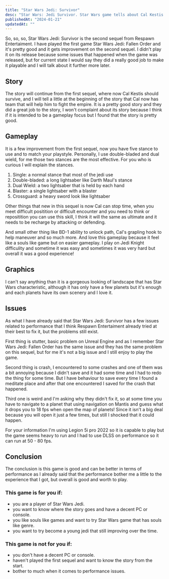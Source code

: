 ```yaml
---
title: "Star Wars Jedi: Survivor"
desc: "Star Wars: Jedi Survivor. Star Wars game tells about Cal Kestis journey as jedi."
publishedAt: "2024-01-21"
updatedAt: ""
---
```


So, so, so, Star Wars Jedi: Survivor is the second sequel from Respawn Entertaiment. I have played the first game Star Wars Jedi: Fallen Order and it's pretty good and it gets improvement on the second sequel. I didn't play it on its release because some issues that happened when the game was released, but for current state I would say they did a really good job to make it playable and I will talk about it further more later.

## Story

<GithubImage path="jedisurvivor/public/1.png" alt="Tanalor"/>

The story will continue from the first sequel, where now Cal Kestis should survive, and I will tell a little at the beginning of the story that Cal now has team that will help him to fight the empire. It is a pretty good story and they did a great job to the story, I won't complaint about its story because I think if it is intended to be a gameplay focus but I found that the story is pretty good.

## Gameplay

It is a few improvement from the first sequel, now you have five stance to use and to match your playstyle. Personally, I use double-bladed and dual wield, for me those two stances are the most effective. For you who is curious I will explain the stances.

1. Single: a normal stance that most of the jedi use
2. Double-bladed: a long lightsaber like Darth Maul's stance
3. Dual Wield: a two lightsaber that is held by each hand
4. Blaster: a single lightsaber with a blaster
5. Crossguard: a heavy sword look like lightsaber

Other things that new in this sequel is now Cal can stop time, when you meet difficult positition or difficult encounter and you need to think or repositition you can use this skill, I think it will the same as ultimate and it needs to be recharge by attacking or defending.

And small other thing like BD-1 ability to unlock path, Cal's grapling hook to help maneuver and so much more. And love this gameplay because it feel like a souls like game but on easier gameplay. I play on Jedi Knight difficulity and sometime it was easy and sometimes it was very hard but overall it was a good experience!

## Graphics

I can't say anything than it is a gorgeous looking of landscape that has Star Wars characteristic, although it has only have a few planets but it's enough and each planets have its own scenery and I love it.

<GithubImage path="jedisurvivor/public/2.png" alt="Koboh"/>

<GithubImage path="jedisurvivor/public/3.png" alt="Plyoon's Saloon"/>

<GithubImage path="jedisurvivor/public/4.png" alt="Koboh at night"/>

## Issues

As what I have already said that Star Wars Jedi: Survivor has a few issues related to performance that I think Respawn Entertaiment already tried at their best to fix it, but the problems still exist.

First thing is stutter, basic problem on Unreal Engine and as I remember Star Wars Jedi: Fallen Order has the same issue and they has the same problem on this sequel, but for me it's not a big issue and I still enjoy to play the game.

Second thing is crash, I encountered to some crashes and one of them was a bit annoying because I didn't save and it had some time and I had to redo the thing for some time. But I have behaviour to save every time I found a meditate place and after that one encountered I saved for the crash that happened.

Third one is weird and I'm asking why they didn't fix it, so at some time you have to navigate to a planet that using navigation on Mantis and guess what it drops you to 18 fps when open the map of planets! Since it isn't a big deal because you will open it just a few times, but still I shocked that it could happen. 

For your information I'm using Legion 5i pro 2022 so it is capable to play but the game seems heavy to run and I had to use DLSS on performance so it can run at 50 - 80 fps.

## Conclusion

The conclusion is this game is good and can be better in terms of performance as I already said that the performance bother me a little to the experience that I got, but overall is good and worth to play.

### This game is for you if:

- you are a player of Star Wars Jedi.
- you want to know where the story goes and have a decent PC or console.
- you like souls like games and want to try Star Wars game that has souls like genre.
- you want to try become a young jedi that still improving over the time.


### This game is not for you if:

- you don't have a decent PC or console.
- haven't played the first sequel and want to know the story from the start.
- bother to much when it comes to performance issues.